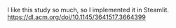 I like this study so much, so I implemented it in Steamlit.  
https://dl.acm.org/doi/10.1145/3641517.3664399
